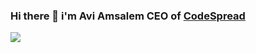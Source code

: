 ### Hi there 👋 i'm Avi Amsalem CEO of [CodeSpread](https://codespread.io)



<a href="https://github.com/anuraghazra/github-readme-stats">
  <img align="center" src="https://github-readme-stats.vercel.app/api?username=aviam&show_icons=true&count_private=true&theme=onedark" />
</a>
<br>


